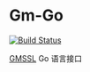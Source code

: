 # Gm-Go
[![Build Status](https://travis-ci.org/Hyperledger-TWGC/Gm-Go.svg?branch=master)](https://travis-ci.org/Hyperledger-TWGC/Gm-Go)

[GMSSL](https://github.com/guanzhi/GmSSL) Go 语言接口
